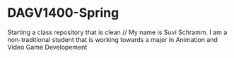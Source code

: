 # DAGV1400-Spring
Starting a class repository that is clean
//
    My name is Suvi Schramm. I am a non-traditional student that is working
        towards a major in Animation and Video Game Developement